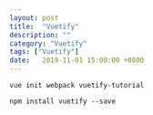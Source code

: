 ```yaml
---
layout: post
title:  "Vuetify"
description: ""
category: "Vuetify"
tags: ["Vuetify"]
date:   2019-11-01 15:00:00 +0800
---
```


```shell
vue init webpack vuetify-tutorial
```

```shell
npm install vuetify --save
```


